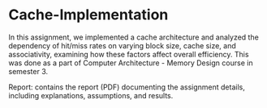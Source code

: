 # Cache-Implementation

In this assignment, we implemented a cache architecture and analyzed the dependency of hit/miss rates on varying block size, cache size, and associativity, examining how these factors affect overall efficiency. This was done as a part of Computer Architecture - Memory Design course in semester 3.

Report: contains the report (PDF) documenting the assignment details, including explanations, assumptions, and results.
